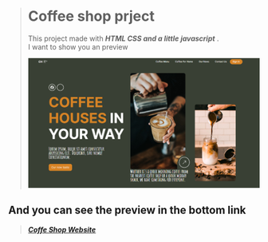 >
># **Coffee shop prject**
>
>This project made with ***HTML CSS and a little javascript*** .\
>I want to show you an preview
>
>
>![preview image](./Image/Screenshot%202024-10-22%20180413.png)
>
>
## And you can see the preview in the bottom link
>[***Coffe Shop Website***](https://amirhasanfiroozi.github.io/html-css-javascript-coffeeShop/)